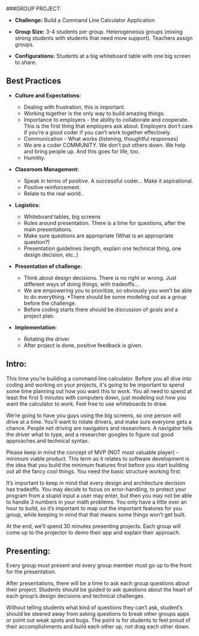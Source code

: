 ###GROUP PROJECT:
+ **Challenge:** Build a Command Line Calculator Application

+ **Group Size:** 3-4 students per group. Heterogeneous groups (mixing strong students with students that need more support). Teachers assign groups.

+ **Configurations:** Students at a big whiteboard table with one big screen to share.

## Best Practices
+ **Culture and Expectations:**
  * Dealing with frustration, this is important.
  * Working together is the only way to build amazing things.
  * Importance to employers - the ability to collaborate and cooperate. This is the first thing that employers ask about. Employers don’t care if you’re a good coder if you can’t work together effectively.
  * Communication - What works (listening, thoughtful responses)
  * We are a coder COMMUNITY. We don’t put others down. We help and bring people up. And this goes for life, too.
  * Humility.

+ **Classroom Management:**
  + Speak in terms of positive. A successful coder… Make it aspirational.
  + Positive reinforcement.
  + Relate to the real world..

+ **Logistics:**
  * Whiteboard tables, big screens
  * Rules around presentation. There is a time for questions, after the main presentations.
  * Make sure questions are appropriate (What is an appropriate question?)
  * Presentation guidelines (length, explain one technical thing, one design decision, etc..)

+ **Presentation of challenge:**
  * Think about design decisions. There is no right or wrong. Just different ways of doing things, with tradeoffs…
  * We are empowering you to prioritize, so obviously you won’t be able to do everything.
  *There should be some modeling out as a group before the challenge.
  * Before coding starts there should be discussion of goals and a project plan.

+ **Implementation:**
  + Rotating the driver
  + After project is done, positive feedback is given.



## Intro: 
This time you’re building a command line calculator. Before you all dive into coding and working on your projects, it's going to be important to spend some time planning out how you want this to work. You all need to spend at least the first 5 minutes with computers down, just modeling out how you want the calculator to work. Feel free to use whiteboards to draw.

We’re going to have you guys using the big screens, so one person will drive at a time. You’ll want to rotate drivers, and make sure everyone gets a chance. People not driving are navigators and researchers. A navigator tells the driver what to type, and a researcher googles to figure out good approaches and technical syntax. 

Please keep in mind the concept of MVP (NOT most valuable player) - minimum viable product. This term as it relates to software development is the idea that you build the minimum features first before you start building out all the fancy cool things. You need the basic structure working first.

It’s important to keep in mind that every design and architecture decision has tradeoffs. You may decide to focus on error-handling, to protect your program from a stupid input a user may enter, but then you may not be able to handle 3 numbers in your math problems. You only have a little over an hour to build, so it’s important to map out the important features for you group,  while keeping in mind that that means some things won’t get built.

At the end, we’ll spend 30 minutes presenting projects. Each group will come up to the projector to demo their app and explain their approach.


## Presenting: 
Every group must present and every group member must go up to the front for the presentation. 

After presentations, there will be a time to ask each group questions about their project. Students should be guided to ask questions about the heart of each group’s design decisions and technical challenges.

Without telling students what kind of questions they can’t ask, student’s should be steered away from asking questions to break other groups apps or point out weak spots and bugs. The point is for students to feel proud of their accomplishments and build each other up, not drag each other down. 
